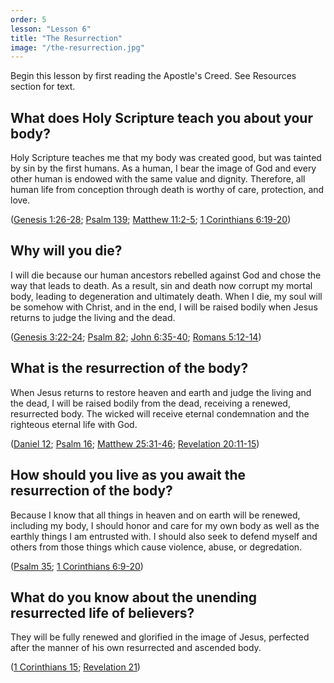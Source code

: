 ```yaml
---
order: 5
lesson: "Lesson 6"
title: "The Resurrection"
image: "/the-resurrection.jpg"
---
```


Begin this lesson by first reading the Apostle's Creed. See Resources section for text.

## What does Holy Scripture teach you about your body?

Holy Scripture teaches me that my body was created good, but was tainted by sin by the first humans. As a human, I bear the image of God and every other human is endowed with the same value and dignity. Therefore, all human life from conception through death is worthy of care, protection, and love.

([Genesis 1:26-28](https://www.biblegateway.com/passage/?search=Genesis%201:26-28&version=NIV); [Psalm 139](https://www.biblegateway.com/passage/?search=Psalm%20139&version=NIV); [Matthew 11:2-5](https://www.biblegateway.com/passage/?search=Matthew%2011:2-5&version=NIV); [1 Corinthians 6:19-20](https://www.biblegateway.com/passage/?search=1%20Corinthians%206:19-20&version=NIV))

## Why will you die?

I will die because our human ancestors rebelled against God and chose the way that leads to death. As a result, sin and death now corrupt my mortal body, leading to degeneration and ultimately death. When I die, my soul will be somehow with Christ, and in the end, I will be raised bodily when Jesus returns to judge the living and the dead.

([Genesis 3:22-24](https://www.biblegateway.com/passage/?search=Genesis%203:22-24&version=NIV); [Psalm 82](https://www.biblegateway.com/passage/?search=Psalm%2082&version=NIV); [John 6:35-40](https://www.biblegateway.com/passage/?search=John%206:35-40&version=NIV); [Romans 5:12-14](https://www.biblegateway.com/passage/?search=Romans%205:12-14&version=NIV))

## What is the resurrection of the body?

When Jesus returns to restore heaven and earth and judge the living and the dead, I will be raised bodily from the dead, receiving a renewed, resurrected body. The wicked will receive eternal condemnation and the righteous eternal life with God.

([Daniel 12](https://www.biblegateway.com/passage/?search=Daniel%2012&version=NIV); [Psalm 16](https://www.biblegateway.com/passage/?search=Psalm%2016&version=NIV); [Matthew 25:31-46](https://www.biblegateway.com/passage/?search=Matthew%2025:31-46&version=NIV); [Revelation 20:11-15](https://www.biblegateway.com/passage/?search=Revelation%2020:11-15&version=NIV))

## How should you live as you await the resurrection of the body?

Because I know that all things in heaven and on earth will be renewed, including my body, I should honor and care for my own body as well as the earthly things I am entrusted with. I should also seek to defend myself and others from those things which cause violence, abuse, or degredation.

([Psalm 35](https://www.biblegateway.com/passage/?search=Psalm%2035&version=NIV); [1 Corinthians 6:9-20](https://www.biblegateway.com/passage/?search=1%20Corinthians%206:9-20&version=NIV))

## What do you know about the unending resurrected life of believers?

They will be fully renewed and glorified in the image of Jesus, perfected after the manner of his own resurrected and ascended body.

([1 Corinthians 15](https://www.biblegateway.com/passage/?search=1%20Corinthians%2015&version=NIV); [Revelation 21](https://www.biblegateway.com/passage/?search=Revelation%2021&version=NIV))
